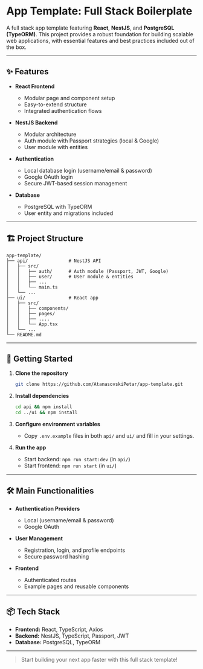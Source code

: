 # App Template: Full Stack Boilerplate

A full stack app template featuring **React**, **NestJS**, and **PostgreSQL (TypeORM)**. This project provides a robust foundation for building scalable web applications, with essential features and best practices included out of the box.

---

## ✨ Features

- **React Frontend**
    - Modular page and component setup
    - Easy-to-extend structure
    - Integrated authentication flows

- **NestJS Backend**
    - Modular architecture
    - Auth module with Passport strategies (local & Google)
    - User module with entities

- **Authentication**
    - Local database login (username/email & password)
    - Google OAuth login
    - Secure JWT-based session management

- **Database**
    - PostgreSQL with TypeORM
    - User entity and migrations included

---

## 🏗️ Project Structure

```
app-template/
├── api/               # NestJS API
│   ├── src/
│   │   ├── auth/      # Auth module (Passport, JWT, Google)
│   │   ├── user/      # User module & entities
│   │   ├── ...
│   │   └── main.ts
│   └── ...
├── ui/                # React app
│   ├── src/
│   │   ├── components/
│   │   ├── pages/
│   │   ├── ....
│   │   └── App.tsx
│   └── ...
└── README.md
```

---

## 🚀 Getting Started

1. **Clone the repository**
     ```bash
     git clone https://github.com/AtanasovskiPetar/app-template.git
     ```

2. **Install dependencies**
     ```bash
     cd api && npm install
     cd ../ui && npm install
     ```

3. **Configure environment variables**
     - Copy `.env.example` files in both `api/` and `ui/` and fill in your settings.

4. **Run the app**
     - Start backend: `npm run start:dev` (in `api/`)
     - Start frontend: `npm run start` (in `ui/`)

---

## 🛠️ Main Functionalities

- **Authentication Providers**
    - Local (username/email & password)
    - Google OAuth

- **User Management**
    - Registration, login, and profile endpoints
    - Secure password hashing

- **Frontend**
    - Authenticated routes
    - Example pages and reusable components

---

## 📦 Tech Stack

- **Frontend:** React, TypeScript, Axios
- **Backend:** NestJS, TypeScript, Passport, JWT
- **Database:** PostgreSQL, TypeORM

---

> Start building your next app faster with this full stack template!